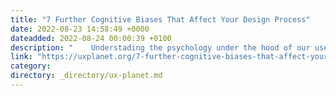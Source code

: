 ```yaml
---
title: "7 Further Cognitive Biases That Affect Your Design Process"
date: 2022-08-23 14:58:49 +0000
dateadded: 2022-08-24 00:00:39 +0100
description: "    Understading the psychology under the hood of our users let’s us truly build experiences for them, let’s learn more.  Continue reading on UX Planet »  "
link: "https://uxplanet.org/7-further-cognitive-biases-that-affect-your-design-process-1cfcb1f7de1b?source=rss----819cc2aaeee0---4"
category:
directory: _directory/ux-planet.md
---
```

